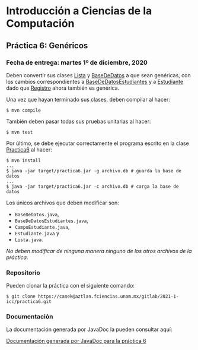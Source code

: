 Introducción a Ciencias de la Computación
=========================================

Práctica 6: Genéricos
---------------------

### Fecha de entrega: martes 1º de diciembre, 2020

Deben convertir sus clases
[Lista](https://aztlan.fciencias.unam.mx/gitlab/2021-1-icc/practica6/blob/master/src/main/java/mx/unam/ciencias/icc/Lista.java)
y
[BaseDeDatos](https://aztlan.fciencias.unam.mx/gitlab/2021-1-icc/practica6/blob/master/src/main/java/mx/unam/ciencias/icc/BaseDeDatos.java)
a que sean genéricas, con los cambios correspondientes a
[BaseDeDatosEstudiantes](https://aztlan.fciencias.unam.mx/gitlab/2021-1-icc/practica6/blob/master/src/main/java/mx/unam/ciencias/icc/BaseDeDatosEstudiantes.java)
y a
[Estudiante](https://aztlan.fciencias.unam.mx/gitlab/2021-1-icc/practica6/blob/master/src/main/java/mx/unam/ciencias/icc/Estudiante.java)
dado que
[Registro](https://aztlan.fciencias.unam.mx/gitlab/2021-1-icc/practica6/blob/master/src/main/java/mx/unam/ciencias/icc/Registro.java)
ahora también es genérica.

Una vez que hayan terminado sus clases, deben compilar al hacer:

```
$ mvn compile
```

También deben pasar todas sus pruebas unitarias al hacer:

```
$ mvn test
```

Por último, se debe ejecutar correctamente el programa escrito en la clase
[Practica6](https://aztlan.fciencias.unam.mx/gitlab/2021-1-icc/practica6/blob/master/src/main/java/mx/unam/ciencias/icc/Practica6.java)
al hacer:

```
$ mvn install
...
$ java -jar target/practica6.jar -g archivo.db # guarda la base de datos
...
$ java -jar target/practica6.jar -c archivo.db # carga la base de datos
```

Los únicos archivos que deben modificar son:

* `BaseDeDatos.java`,
* `BaseDeDatosEstudiantes.java`,
* `CampoEstudiante.java`,
* `Estudiante.java` y
* `Lista.java`.

*No deben modificar de ninguna manera ninguno de los otros archivos de la práctica*.

### Repositorio

Pueden clonar la práctica con el siguiente comando:

```
$ git clone https://canek@aztlan.fciencias.unam.mx/gitlab/2021-1-icc/practica6.git
```

### Documentación

La documentación generada por JavaDoc la pueden consultar aquí:

[Documentación generada por JavaDoc para la práctica
6](https://aztlan.fciencias.unam.mx/~canek/2021-1-icc/practica6/apidocs/index.html)
